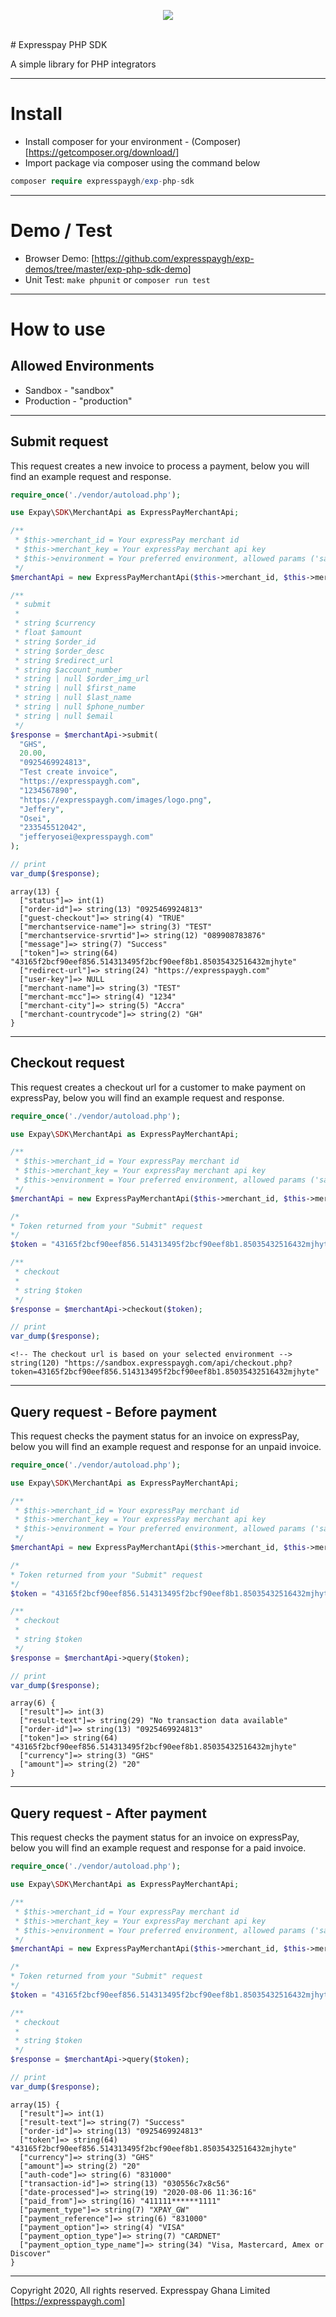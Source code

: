 <p align="center">
  <img src="https://expresspaygh.com/images/logo.png" />
</p>
<br/>
# Expresspay PHP SDK

A simple library for PHP integrators

------------------

# Install

* Install composer for your environment - (Composer)[https://getcomposer.org/download/]
* Import package via composer using the command below
```php
composer require expresspaygh/exp-php-sdk
```

-------------------

# Demo / Test

* Browser Demo: [https://github.com/expresspaygh/exp-demos/tree/master/exp-php-sdk-demo]
* Unit Test: `make phpunit` or `composer run test`

-------------------

# How to use

## Allowed Environments

* Sandbox - "sandbox"
* Production - "production"

-------------------

## Submit request

This request creates a new invoice to process a payment, below you will find an example request and response.

```php
require_once('./vendor/autoload.php');

use Expay\SDK\MerchantApi as ExpressPayMerchantApi;

/**
 * $this->merchant_id = Your expressPay merchant id
 * $this->merchant_key = Your expressPay merchant api key
 * $this->environment = Your preferred environment, allowed params ('sandbox' or 'production')
 */
$merchantApi = new ExpressPayMerchantApi($this->merchant_id, $this->merchant_key, $this->environment);

/**
 * submit
 *
 * string $currency
 * float $amount
 * string $order_id
 * string $order_desc
 * string $redirect_url
 * string $account_number
 * string | null $order_img_url
 * string | null $first_name
 * string | null $last_name
 * string | null $phone_number
 * string | null $email
 */
$response = $merchantApi->submit(
  "GHS",
  20.00,
  "0925469924813",
  "Test create invoice",
  "https://expresspaygh.com",
  "1234567890",
  "https://expresspaygh.com/images/logo.png",
  "Jeffery",
  "Osei",
  "233545512042",
  "jefferyosei@expresspaygh.com"
);

// print
var_dump($response);
```

```
array(13) {
  ["status"]=> int(1)
  ["order-id"]=> string(13) "0925469924813"
  ["guest-checkout"]=> string(4) "TRUE"
  ["merchantservice-name"]=> string(3) "TEST"
  ["merchantservice-srvrtid"]=> string(12) "089908783876"
  ["message"]=> string(7) "Success"
  ["token"]=> string(64) "43165f2bcf90eef856.514313495f2bcf90eef8b1.85035432516432mjhyte"
  ["redirect-url"]=> string(24) "https://expresspaygh.com"
  ["user-key"]=> NULL
  ["merchant-name"]=> string(3) "TEST"
  ["merchant-mcc"]=> string(4) "1234"
  ["merchant-city"]=> string(5) "Accra"
  ["merchant-countrycode"]=> string(2) "GH"
}
```

--------------------

## Checkout request

This request creates a checkout url for a customer to make payment on expressPay, below you will find an example request and response.

```php
require_once('./vendor/autoload.php');

use Expay\SDK\MerchantApi as ExpressPayMerchantApi;

/**
 * $this->merchant_id = Your expressPay merchant id
 * $this->merchant_key = Your expressPay merchant api key
 * $this->environment = Your preferred environment, allowed params ('sandbox' or 'production')
 */
$merchantApi = new ExpressPayMerchantApi($this->merchant_id, $this->merchant_key, $this->environment);

/*
* Token returned from your "Submit" request
*/
$token = "43165f2bcf90eef856.514313495f2bcf90eef8b1.85035432516432mjhyte";

/**
 * checkout
 *
 * string $token
 */
$response = $merchantApi->checkout($token);

// print
var_dump($response);
```

```
<!-- The checkout url is based on your selected environment -->
string(120) "https://sandbox.expresspaygh.com/api/checkout.php?token=43165f2bcf90eef856.514313495f2bcf90eef8b1.85035432516432mjhyte"
```

-------------------

## Query request - Before payment

This request checks the payment status for an invoice on expressPay, below you will find an example request and response for 
an unpaid invoice.

```php
require_once('./vendor/autoload.php');

use Expay\SDK\MerchantApi as ExpressPayMerchantApi;

/**
 * $this->merchant_id = Your expressPay merchant id
 * $this->merchant_key = Your expressPay merchant api key
 * $this->environment = Your preferred environment, allowed params ('sandbox' or 'production')
 */
$merchantApi = new ExpressPayMerchantApi($this->merchant_id, $this->merchant_key, $this->environment);

/*
* Token returned from your "Submit" request
*/
$token = "43165f2bcf90eef856.514313495f2bcf90eef8b1.85035432516432mjhyte";

/**
 * checkout
 *
 * string $token
 */
$response = $merchantApi->query($token);

// print
var_dump($response);
```

```
array(6) {
  ["result"]=> int(3)
  ["result-text"]=> string(29) "No transaction data available"
  ["order-id"]=> string(13) "0925469924813"
  ["token"]=> string(64) "43165f2bcf90eef856.514313495f2bcf90eef8b1.85035432516432mjhyte"
  ["currency"]=> string(3) "GHS"
  ["amount"]=> string(2) "20"
}
```

-------------------

## Query request - After payment

This request checks the payment status for an invoice on expressPay, below you will find an example request and response for 
a paid invoice.

```php
require_once('./vendor/autoload.php');

use Expay\SDK\MerchantApi as ExpressPayMerchantApi;

/**
 * $this->merchant_id = Your expressPay merchant id
 * $this->merchant_key = Your expressPay merchant api key
 * $this->environment = Your preferred environment, allowed params ('sandbox' or 'production')
 */
$merchantApi = new ExpressPayMerchantApi($this->merchant_id, $this->merchant_key, $this->environment);

/*
* Token returned from your "Submit" request
*/
$token = "43165f2bcf90eef856.514313495f2bcf90eef8b1.85035432516432mjhyte";

/**
 * checkout
 *
 * string $token
 */
$response = $merchantApi->query($token);

// print
var_dump($response);
```

```
array(15) {
  ["result"]=> int(1)
  ["result-text"]=> string(7) "Success"
  ["order-id"]=> string(13) "0925469924813"
  ["token"]=> string(64) "43165f2bcf90eef856.514313495f2bcf90eef8b1.85035432516432mjhyte"
  ["currency"]=> string(3) "GHS"
  ["amount"]=> string(2) "20"
  ["auth-code"]=> string(6) "831000"
  ["transaction-id"]=> string(13) "030556c7x8c56"
  ["date-processed"]=> string(19) "2020-08-06 11:36:16"
  ["paid_from"]=> string(16) "411111******1111"
  ["payment_type"]=> string(7) "XPAY_GW"
  ["payment_reference"]=> string(6) "831000"
  ["payment_option"]=> string(4) "VISA"
  ["payment_option_type"]=> string(7) "CARDNET"
  ["payment_option_type_name"]=> string(34) "Visa, Mastercard, Amex or Discover"
}
```

----------------------

Copyright 2020, All rights reserved. Expresspay Ghana Limited [https://expresspaygh.com]
